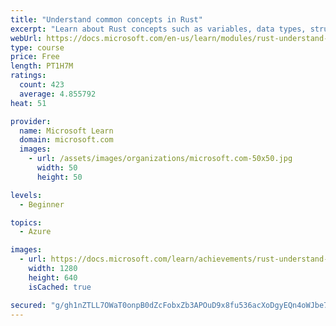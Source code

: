 ```yaml
---
title: "Understand common concepts in Rust"
excerpt: "Learn about Rust concepts such as variables, data types, structs, enums, functions, indexing, hash maps, and flow control."
webUrl: https://docs.microsoft.com/en-us/learn/modules/rust-understand-common-concepts/
type: course
price: Free
length: PT1H7M
ratings:
  count: 423
  average: 4.855792
heat: 51

provider:
  name: Microsoft Learn
  domain: microsoft.com
  images:
    - url: /assets/images/organizations/microsoft.com-50x50.jpg
      width: 50
      height: 50

levels:
  - Beginner

topics:
  - Azure

images:
  - url: https://docs.microsoft.com/learn/achievements/rust-understand-common-concepts-social.png
    width: 1280
    height: 640
    isCached: true

secured: "g/gh1nZTLL7OWaT0onpB0dZcFobxZb3APOuD9x8fu536acXoDgyEQn4oWJbe7zx8s8q4+l+dghCbBmtejTwIbC/pP5oxC2tSjLmMHwBbALSGNkqzkUyHqP0hD3/kcadSX+b4WHq3pZzA78GiEwPvVgnfRdSGFbnuiSNVXtsPXNRPvE8OZ2a/Ph+3h7Apl2YXJDlnUxhlumkZhekSJ3O6ZR3COWAUYocdKJVr3Uld0G7loxdHnzmi9rCl/2Ve3+7gHt66XZ5z9S4KmqKY2g/s2cEwdfQjeIXO+7QnyY8EoGRmSUAubwTyoX+NNmr1BAzu7p/zDa1kclZz3OhYQECnfxJB0T2xHB0bi4TSTh6ruYUKUdux3JUUxhM6GSxufEspGwkKEQViWvDTCczqzSXKVJ6KT38+IgtxGJvIKgk2oGs=;MtqA13IwINT4vO5zBNH1Jg=="
---
```


